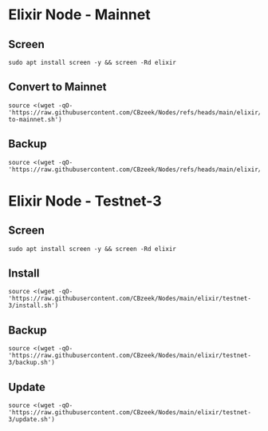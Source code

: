 #  Elixir Node - Mainnet

## Screen
```
sudo apt install screen -y && screen -Rd elixir
```

## Convert to Mainnet
```
source <(wget -qO- 'https://raw.githubusercontent.com/CBzeek/Nodes/refs/heads/main/elixir/mainnet/convert-to-mainnet.sh')
```

## Backup
```
source <(wget -qO- 'https://raw.githubusercontent.com/CBzeek/Nodes/refs/heads/main/elixir/mainnet/backup.sh')
```





#  Elixir Node - Testnet-3

## Screen
```
sudo apt install screen -y && screen -Rd elixir
```

## Install
```
source <(wget -qO- 'https://raw.githubusercontent.com/CBzeek/Nodes/main/elixir/testnet-3/install.sh')
```

## Backup
```
source <(wget -qO- 'https://raw.githubusercontent.com/CBzeek/Nodes/main/elixir/testnet-3/backup.sh')
```


## Update
```
source <(wget -qO- 'https://raw.githubusercontent.com/CBzeek/Nodes/main/elixir/testnet-3/update.sh')
```
